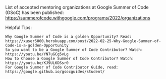 List of accepted mentoring organizations at Google Summer of Code (GSoC) has been published: https://summerofcode.withgoogle.com/programs/2022/organizations

Helpful Tips:

    Why Google Summer of Code is a golden Opportunity? Read: https://xuser5000.herokuapp.com/post/2022-02-25-Why-Google-Summer-of-Code-is-a-golden-Opportunity
    So you want to be a Google Summer of Code Contributor? Watch: https://youtu.be/YN7uGCg5vLg
    How to Choose a Google Summer of Code Contributor? Watch: https://youtu.be/KJ9UL6DSsr0
    For Google Summer of Code Contributor Guide, read: https://google.github.io/gsocguides/student/
